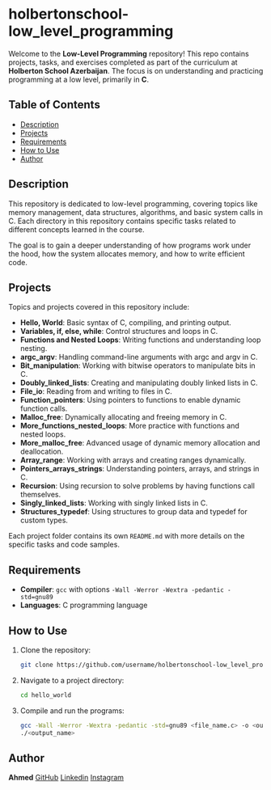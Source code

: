 # holbertonschool-low_level_programming

Welcome to the **Low-Level Programming** repository! This repo contains projects, tasks, and exercises completed as part of the curriculum at **Holberton School Azerbaijan**. The focus is on understanding and practicing programming at a low level, primarily in **C**.

## Table of Contents
- [Description](#description)
- [Projects](#projects)
- [Requirements](#requirements)
- [How to Use](#how-to-use)
- [Author](#author)

## Description
This repository is dedicated to low-level programming, covering topics like memory management, data structures, algorithms, and basic system calls in C. Each directory in this repository contains specific tasks related to different concepts learned in the course.

The goal is to gain a deeper understanding of how programs work under the hood, how the system allocates memory, and how to write efficient code.

## Projects
Topics and projects covered in this repository include:

- **Hello, World**: Basic syntax of C, compiling, and printing output.
- **Variables, if, else, while**: Control structures and loops in C.
- **Functions and Nested Loops**: Writing functions and understanding loop nesting.
- **argc_argv**: Handling command-line arguments with argc and argv in C.
- **Bit_manipulation**: Working with bitwise operators to manipulate bits in C.
- **Doubly_linked_lists**: Creating and manipulating doubly linked lists in C.
- **File_io**: Reading from and writing to files in C.
- **Function_pointers**: Using pointers to functions to enable dynamic function calls.
- **Malloc_free**: Dynamically allocating and freeing memory in C.
- **More_functions_nested_loops**: More practice with functions and nested loops.
- **More_malloc_free**: Advanced usage of dynamic memory allocation and deallocation.
- **Array_range**: Working with arrays and creating ranges dynamically.
- **Pointers_arrays_strings**: Understanding pointers, arrays, and strings in C.
- **Recursion**: Using recursion to solve problems by having functions call themselves.
- **Singly_linked_lists**: Working with singly linked lists in C.
- **Structures_typedef**: Using structures to group data and typedef for custom types.



Each project folder contains its own `README.md` with more details on the specific tasks and code samples.

## Requirements
- **Compiler**: `gcc` with options `-Wall -Werror -Wextra -pedantic -std=gnu89`
- **Languages**: C programming language

## How to Use
1. Clone the repository:
   ```bash
   git clone https://github.com/username/holbertonschool-low_level_programming.git
2. Navigate to a project directory:
   ```bash
   cd hello_world
3. Compile and run the programs:
   ```bash
   gcc -Wall -Werror -Wextra -pedantic -std=gnu89 <file_name.c> -o <output_name>
   ./<output_name>
   
## Author
**Ahmed**
[GitHub](https://github.com/edtghff)
[Linkedin](https://www.linkedin.com/in/ahmed-taghiyev/)
[Instagram](https://instagram.com/edtghf)

